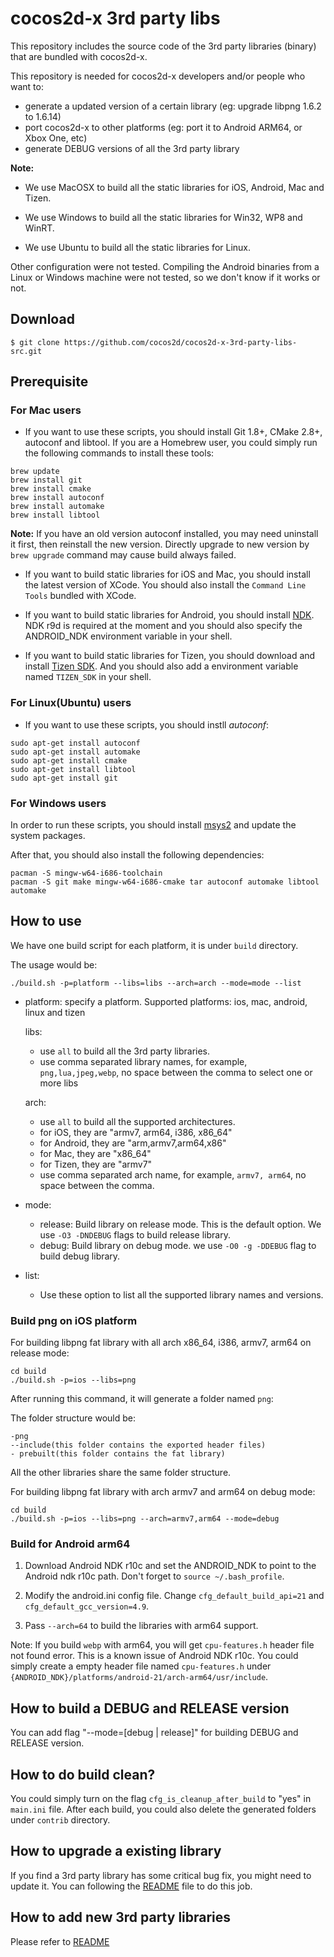 cocos2d-x 3rd party libs
========================

This repository includes the source code of the 3rd party libraries (binary) that are bundled with cocos2d-x.

This repository is needed for cocos2d-x developers and/or people who want to:

* generate a updated version of a certain library (eg: upgrade libpng 1.6.2 to 1.6.14)
* port cocos2d-x to other platforms (eg: port it to Android ARM64, or Xbox One, etc)
* generate DEBUG versions of all the 3rd party library


**Note:**

- We use MacOSX to build all the static libraries for iOS, Android, Mac and Tizen.

- We use Windows to build all the static libraries for Win32, WP8 and WinRT.

- We use Ubuntu to build all the static libraries for Linux.

Other configuration were not tested. Compiling the Android binaries from a Linux
or Windows machine were not tested, so we don't know if it works or not.

## Download

    $ git clone https://github.com/cocos2d/cocos2d-x-3rd-party-libs-src.git

## Prerequisite
### For Mac users
- If you want to use these scripts, you should install Git 1.8+, CMake 2.8+, autoconf and libtool.
If you are a Homebrew user, you could simply run the following commands to install these tools:

```
brew update
brew install git
brew install cmake
brew install autoconf
brew install automake
brew install libtool
```
**Note:**
If you have an old version autoconf installed, you may need uninstall it first, then reinstall the new version. Directly upgrade to new version by `brew upgrade` command may cause build always failed.

- If you want to build static libraries for iOS and Mac, you should install the latest version of XCode.  You should also install the `Command Line Tools` bundled with XCode.


- If you want to build static libraries for Android, you should install [NDK](https://developer.android.com/tools/sdk/ndk/index.html). NDK r9d is required at the moment and you should also specify the ANDROID_NDK environment variable in your shell.

- If you want to build static libraries for Tizen, you should download and install [Tizen SDK](https://developer.tizen.org/downloads/tizen-sdk). And you should also add a environment variable named `TIZEN_SDK` in your shell.

### For Linux(Ubuntu) users
- If you want to use these scripts, you should instll *autoconf*:

```
sudo apt-get install autoconf
sudo apt-get install automake
sudo apt-get install cmake
sudo apt-get install libtool
sudo apt-get install git
```

### For Windows users
In order to run these scripts, you should install [msys2](http://msys2.github.io/) and update the system packages.

After that, you should also install the following dependencies:

```
pacman -S mingw-w64-i686-toolchain
pacman -S git make mingw-w64-i686-cmake tar autoconf automake libtool automake

```

## How to use
We have one build script for each platform, it is under `build` directory.

The usage would be:

```
./build.sh -p=platform --libs=libs --arch=arch --mode=mode --list
```

- platform: specify a platform. Supported platforms: ios, mac, android, linux and tizen

  libs:
    - use `all` to build all the 3rd party libraries.
    - use comma separated library names, for example, `png,lua,jpeg,webp`, no space between the comma to select one or more libs

  arch:
    - use `all` to build all the supported architectures.
    - for iOS, they are "armv7, arm64, i386, x86_64"
    - for Android, they are "arm,armv7,arm64,x86"
    - for Mac, they are "x86_64"
    - for Tizen, they are "armv7"
    - use comma separated arch name, for example, `armv7, arm64`, no space between the comma.

- mode:
    - release:  Build library on release mode. This is the default option. We use `-O3 -DNDEBUG` flags to build release library.
    - debug:  Build library on debug mode. we use `-O0 -g -DDEBUG` flag to build debug library.

- list:
    - Use these option to list all the supported library names and versions.

### Build png on iOS platform
For building libpng fat library with all arch x86_64, i386, armv7, arm64 on release mode:

```
cd build
./build.sh -p=ios --libs=png
```

After running this command, it will generate a folder named `png`:

The folder structure would be:

```
-png
--include(this folder contains the exported header files)
- prebuilt(this folder contains the fat library)
```

All the other libraries share the same folder structure.

For building libpng fat library with arch armv7 and arm64 on debug mode:

```
cd build
./build.sh -p=ios --libs=png --arch=armv7,arm64 --mode=debug
```

### Build for Android arm64

1. Download Android NDK r10c and set the ANDROID_NDK to point to the Android ndk r10c path. Don't forget to `source ~/.bash_profile`.

2. Modify the android.ini config file. Change `cfg_default_build_api=21` and `cfg_default_gcc_version=4.9`.

3. Pass `--arch=64` to build the libraries with arm64 support.

Note:
If you build `webp` with arm64, you will get `cpu-features.h` header file not found error. This is a known issue of Android NDK r10c. You could simply create a empty header file
named `cpu-features.h` under `{ANDROID_NDK}/platforms/android-21/arch-arm64/usr/include`.


## How to build a DEBUG and RELEASE version
You can add flag "--mode=[debug | release]" for building DEBUG and RELEASE version.

## How to do build clean?
You could simply turn on the flag `cfg_is_cleanup_after_build` to "yes" in `main.ini` file.
After each build, you could also delete the generated folders under `contrib` directory.


## How to upgrade a existing library
If you find a 3rd party library has some critical bug fix, you might need to update it.
You can following the [README](./contrib/src/README) file to do this job.

## How to add new 3rd party libraries
Please refer to [README](./contrib/src/README)
